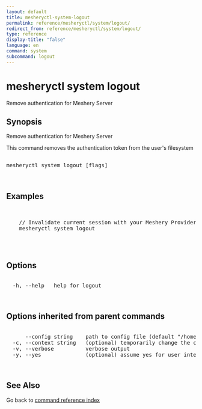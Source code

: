 ```yaml
---
layout: default
title: mesheryctl-system-logout
permalink: reference/mesheryctl/system/logout/
redirect_from: reference/mesheryctl/system/logout/
type: reference
display-title: "false"
language: en
command: system
subcommand: logout
---
```


# mesheryctl system logout

Remove authentication for Meshery Server

## Synopsis


Remove authentication for Meshery Server

This command removes the authentication token from the user's filesystem

<pre class='codeblock-pre'>
<div class='codeblock'>
mesheryctl system logout [flags]

</div>
</pre> 

## Examples

<pre class='codeblock-pre'>
<div class='codeblock'>

	// Invalidate current session with your Meshery Provider.
	mesheryctl system logout
	

</div>
</pre> 

## Options

<pre class='codeblock-pre'>
<div class='codeblock'>
  -h, --help   help for logout

</div>
</pre>

## Options inherited from parent commands

<pre class='codeblock-pre'>
<div class='codeblock'>
      --config string    path to config file (default "/home/admin-pc/.meshery/config.yaml")
  -c, --context string   (optional) temporarily change the current context.
  -v, --verbose          verbose output
  -y, --yes              (optional) assume yes for user interactive prompts.

</div>
</pre>

## See Also

Go back to [command reference index](/reference/mesheryctl/) 
